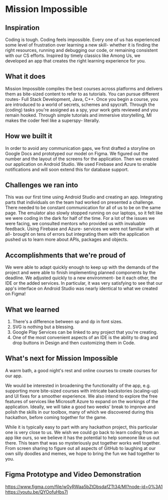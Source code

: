 # Mission Impossible

## Inspiration
Coding is tough. Coding feels impossible. Every one of us has experienced some level of frustration over learning a new skill- whether it is finding the right resources, running and debugging our code, or remaining consistent with our CS efforts. Inspired by timely classics like Among Us, we developed an app that creates the right learning experience for you. 

## What it does
Mission Impossible compiles the best courses across platforms and delivers them as bite-sized content to refer to as tutorials. You can pursue different routes- Full Stack Development, Java, C++. Once you begin a course, you are introduced to a world of secrets, schemes and spycraft. Through the (coding) tasks you're assigned as a spy, your work gets reviewed and you remain hooked. Through simple tutorials and immersive storytelling, MI makes the coder feel like a superspy- literally.

## How we built it
In order to avoid any communication gaps, we first drafted a storyline on Google Docs and prototyped our model on Figma. We figured out the number and the layout of the screens for the application. Then we created our application on Android Studio. We used Firebase and Azure to enable notifications and will soon extend this for database support. 

## Challenges we ran into
This was our first time using Android Studio and creating an app. 
Integrating parts that individuals on the team had worked on presented a challenge. There needed to be constant communication for all of us to be on the same page.  The emulator also slowly stopped running on our laptops, so it felt like we were coding in the dark for half of the time. For a lot of the issues we were facing, we consulted mentors who provided us with invaluable feedback. Using Firebase and Azure- services we were not familiar with at all- brought on tens of errors but integrating them with the application pushed us to learn more about APIs, packages and objects. 

## Accomplishments that we're proud of
We were able to adapt quickly enough to keep up with the demands of the project and were able to finish implementing planned components by the deadline. We adjusted quickly to a new environment- be it each other, the IDE or the added services. In particular, it was very satisfying to see that our app's interface on Android Studio was nearly identical to what we created on Figma!

## What we learned
1. There's a difference between sp and dp in font sizes.
2. SVG is nothing but a blessing. 
3. Google Play Services can be linked to any project that you're creating. 
4. One of the most convenient aspects of an IDE is the ability to drag and drop buttons in Design and then customizing them in Code. 

## What's next for Mission Impossible
A warm bath, a good night's rest and online courses to create courses for our app. 

We would be interested in broadening the functionality of the app, e.g. supporting more bite-sized courses with intricate backstories (scaling-up) and UI fixes for a smoother experience. We also intend to explore the free features of services like Microsoft Azure to expand on the workings of the application. Ideally, we will take a good two weeks' break to improve and polish the skills in our toolbox, many of which we discovered during this hackathon, before coming together for the game. 

While it is typically easy to part with any hackathon project, this particular one is very close to us. We wish we could go back to learn coding from an app like ours, so we believe it has the potential to help someone like us out there. This team that was so mysteriously put together works well together. From screen sharing to figure out all aspects of GitHub to laughing at our own silly doodles and memes, we hope to bring the fun we had together to you. 

## Figma Prototype and Video Demonstration
https://www.figma.com/file/w0yRWaa5bZtDbsdafZTt34/MI?node-id=0%3A1
https://youtu.be/QYOofuHbs7I
